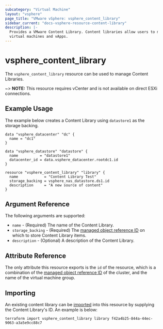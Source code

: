 ```yaml
---
subcategory: "Virtual Machine"
layout: "vsphere"
page_title: "VMware vSphere: vsphere_content_library"
sidebar_current: "docs-vsphere-resource-content-library"
description: |-
  Provides a VMware Content Library. Content libraries allow users to manage and share deployable content such as 
  virtual machines and vApps.
---
```


# vsphere\_content\_library

The `vsphere_content_library` resource can be used to manage Content Libraries.

~> **NOTE:** This resource requires vCenter and is not available on direct ESXi
connections.

## Example Usage

The example below creates a Content Library using `datastore1` as the storage backing.

[tf-vsphere-vm-resource]: /docs/providers/vsphere/r/virtual_machine.html

```hcl
data "vsphere_datacenter" "dc" {
  name = "dc1"
}

data "vsphere_datastore" "datastore" {
  name          = "datastore1"
  datacenter_id = data.vsphere_datacenter.rootdc1.id
}

resource "vsphere_content_library" "library" {
  name            = "Content Library Test"
  storage_backing = vsphere_nas_datastore.ds1.id
  description     = "A new source of content" 
}
```

## Argument Reference

The following arguments are supported:

* `name` - (Required) The name of the Content Library.
* `storage_backing` - (Required) The [managed object reference ID][docs-about-morefs] on which to store Content Library
  items.
* `description` - (Optional) A description of the Content Library.

[docs-about-morefs]: /docs/providers/vsphere/index.html#use-of-managed-object-references-by-the-vsphere-provider


## Attribute Reference

The only attribute this resource exports is the `id` of the resource, which is
a combination of the [managed object reference ID][docs-about-morefs] of the
cluster, and the name of the virtual machine group.

## Importing

An existing content library can be [imported][docs-import] into this resource by
supplying the Content Library's ID. An example is below:

[docs-import]: https://www.terraform.io/docs/import/index.html

```
terraform import vsphere_content_library library f42a4b25-844a-44ec-9063-a3a5e9cc88c7
```
